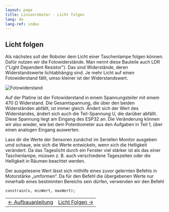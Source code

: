 ```yaml
---
layout: page
title: Linienroboter - Licht folgen
lang: de
lang-ref: index
---
```


## Licht folgen

Als nächstes soll der Roboter dem Licht einer Taschenlampe folgen können. Dafür nutzen wir die Fotowiderstände. Man nennt diese Bauteile auch LDR ("Light Dependent Resistor"). Das sind Widerstände, deren Widerstandswerte lichtabhängig sind. Je mehr Licht auf einen Fotowiderstand fällt, umso kleiner ist der Widerstandswert.

<img src="img/fotowiderstand.png>" alt="Fotowiderstand">

Auf der Platine ist der Fotowiderstand in einem Spannungsteiler mit einem 470 Ω Widerstand. Die Gesamtspannung, die über den beiden Widerständen abfällt, ist immer gleich. Ändert sich der Wert des Widerstandes, ändert sich auch die Teil-Spannung U, die darüber abfällt. Diese Spannung liegt am Eingang des ESP32 an. Die Veränderung können wir also wieder, wie bei dem Potentiometer aus den Aufgaben in Teil 1, über einen analogen Eingang auswerten.

Lass dir die Werte der Sensoren zunächst im Seriellen Monitor ausgeben umd schaue, wie sich die Werte entwickeln, wenn sich die Helligkeit verändert. Da das Tageslicht durch ein Fenster viel stärker ist als das einer Taschenlampe, müssen z. B. auch verschiedene Tageszeiten oder die Helligkeit in Räumen beachtet werden.

Der ausgelesene Wert lässt sich mithilfe eines zuvor gelernten Befehls in Motorstärke „umformen“. Da für den Befehl die übergebenen Werte nur innerhalb eines bestimmten Bereichs sein dürfen, verwenden wir den Befehl

`constrain(x, minWert, maxWert);`

|                  |                 |
|:-------------    | -------------:  |
|<a href="./Linie-Folgen.html"><- Aufbauanleitung</a>|<a href="./Hindernis-Erkennung.html">Licht Folgen -></a>|

